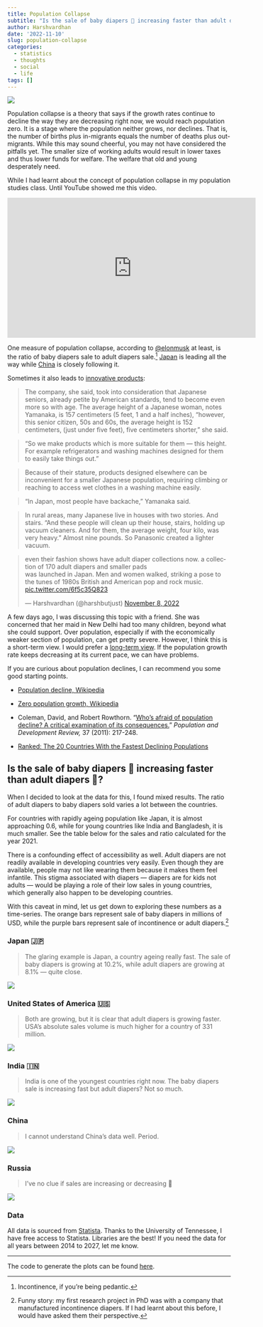 ```yaml
---
title: Population Collapse
subtitle: "Is the sale of baby diapers 👶 increasing faster than adult diapers 🧓?"
author: Harshvardhan
date: '2022-11-10'
slug: population-collapse
categories:
  - statistics
  - thoughts
  - social
  - life
tags: []
---
```


<script src="{{< blogdown/postref >}}index_files/twitter-widget/widgets.js"></script>
<script src="{{< blogdown/postref >}}index_files/core-js/shim.min.js"></script>
<script src="{{< blogdown/postref >}}index_files/react/react.min.js"></script>
<script src="{{< blogdown/postref >}}index_files/react/react-dom.min.js"></script>
<script src="{{< blogdown/postref >}}index_files/reactwidget/react-tools.js"></script>
<script src="{{< blogdown/postref >}}index_files/htmlwidgets/htmlwidgets.js"></script>
<script src="{{< blogdown/postref >}}index_files/reactable-binding/reactable.js"></script>

![](images/Screenshot%202022-11-10%20at%208.32.15%20PM.png)

Population collapse is a theory that says if the growth rates continue to decline the way they are decreasing right now, we would reach population zero. It is a stage where the population neither grows, nor declines. That is, the number of births plus in-migrants equals the number of deaths plus out-migrants. While this may sound cheerful, you may not have considered the pitfalls yet. The smaller size of working adults would result in lower taxes and thus lower funds for welfare. The welfare that old and young desperately need.

While I had learnt about the concept of population collapse in my population studies class. Until YouTube showed me this video.

<iframe width="560" height="315" src="https://www.youtube.com/embed/_U2kR6TOQcY" title="YouTube video player" frameborder="0" allow="accelerometer; autoplay; clipboard-write; encrypted-media; gyroscope; picture-in-picture" allowfullscreen>
</iframe>

One measure of population collapse, according to [@elonmusk](https://twitter.com/elonmusk) at least, is the ratio of baby diapers sale to adult diapers sale.[^1] [Japan](https://www.wikiwand.com/en/Aging_of_Japan) is leading all the way while [China](https://www.wikiwand.com/en/Aging_of_China) is closely following it.

Sometimes it also leads to [innovative products](https://www.marketplace.org/2016/08/29/japans-changing-culture/):

> The company, she said, took into consideration that Japanese seniors, already petite by American standards, tend to become even more so with age. The average height of a Japanese woman, notes Yamanaka, is 157 centimeters (5 feet, 1 and a half inches), “however, this senior citizen, 50s and 60s, the average height is 152 centimeters, (just under five feet), five centimeters shorter,” she said.

> “So we make products which is more suitable for them — this height. For example refrigerators and washing machines designed for them to easily take things out.”

> Because of their stature, products designed elsewhere can be inconvenient for a smaller Japanese population, requiring climbing or reaching to access wet clothes in a washing machine easily.

> “In Japan, most people have backache,” Yamanaka said.

> In rural areas, many Japanese live in houses with two stories. And stairs. “And these people will clean up their house, stairs, holding up vacuum cleaners. And for them, the average weight, four kilo, was very heavy.” Almost nine pounds. So Panasonic created a lighter vacuum.

<blockquote class="twitter-tweet" data-width="550" data-lang="en" data-dnt="true" data-theme="light"><p lang="en" dir="ltr">even their fashion shows have adult diaper collections now. a collection of 170 adult diapers and smaller pads <br> was launched in Japan. Men and women walked, striking a pose to the tunes of 1980s British and American pop and rock music. <a href="https://t.co/6f5c35Q823">pic.twitter.com/6f5c35Q823</a></p>&mdash; Harshvardhan (@harshbutjust) <a href="https://twitter.com/harshbutjust/status/1589866512890093568?ref_src=twsrc%5Etfw">November 8, 2022</a></blockquote>

A few days ago, I was discussing this topic with a friend. She was concerned that her maid in New Delhi had too many children, beyond what she could support. Over population, especially if with the economically weaker section of population, can get pretty severe. However, I think this is a short-term view. I would prefer a [long-term view](https://www.wikiwand.com/en/Longtermism). If the population growth rate keeps decreasing at its current pace, we can have problems.

If you are curious about population declines, I can recommend you some good starting points.

- [Population decline, Wikipedia](https://www.wikiwand.com/en/Population_decline)

- [Zero population growth, Wikipedia](https://www.wikiwand.com/en/Zero_population_growth)

- Coleman, David, and Robert Rowthorn. “[Who’s afraid of population decline? A critical examination of its consequences.](https://onlinelibrary.wiley.com/doi/epdf/10.1111/j.1728-4457.2011.00385.x)” *Population and Development Review,* 37 (2011): 217-248.

- [Ranked: The 20 Countries With the Fastest Declining Populations](https://www.visualcapitalist.com/ranked-the-20-countries-with-the-fastest-declining-populations/)

## Is the sale of baby diapers 👶 increasing faster than adult diapers 🧓?

When I decided to look at the data for this, I found mixed results. The ratio of adult diapers to baby diapers sold varies a lot between the countries.

For countries with rapidly ageing population like Japan, it is almost approaching 0.6, while for young countries like India and Bangladesh, it is much smaller. See the table below for the sales and ratio calculated for the year 2021.

<div id="htmlwidget-1" class="reactable html-widget" style="width:auto;height:auto;"></div>
<script type="application/json" data-for="htmlwidget-1">{"x":{"tag":{"name":"Reactable","attribs":{"data":{"country":["Australia","Bangladesh","Brazil","China","India","Norway","Israel","Russia","USA","Japan"],"baby":[370.3,493.9,1010,8900,5540,83.99,109.1,830,7170,1300],"adult":[211.6,116.5,160,730,1430,43.95,62.95,228.6,3560,830],"ratio":[0.57,0.24,0.16,0.08,0.26,0.52,0.58,0.28,0.5,0.64]},"columns":[{"accessor":"country","name":"Country","type":"character"},{"accessor":"baby","name":"Baby Diapers","type":"numeric","format":{"cell":{"prefix":"$","digits":0,"separators":true},"aggregated":{"prefix":"$","digits":0,"separators":true}}},{"accessor":"adult","name":"Adult Diapers","type":"numeric","format":{"cell":{"prefix":"$","digits":0,"separators":true},"aggregated":{"prefix":"$","digits":0,"separators":true}}},{"accessor":"ratio","name":"Ratio of Sales","type":"numeric"}],"defaultSortDesc":true,"defaultSorted":[{"id":"ratio","desc":true}],"defaultPageSize":10,"paginationType":"numbers","showPageInfo":true,"minRows":1,"dataKey":"dcb4ee0ed267a71e6e4b89357bd27f5c"},"children":[]},"class":"reactR_markup"},"evals":[],"jsHooks":[]}</script>

There is a confounding effect of accessibility as well. Adult diapers are not readily available in developing countries very easily. Even though they are available, people may not like wearing them because it makes them feel infantile. This stigma associated with diapers — diapers are for kids not adults — would be playing a role of their low sales in young countries, which generally also happen to be developing countries.

With this caveat in mind, let us get down to exploring these numbers as a time-series. The orange bars represent sale of baby diapers in millions of USD, while the purple bars represent sale of incontinence or adult diapers.[^2]

### Japan 🇯🇵

> The glaring example is Japan, a country ageing really fast. The sale of baby diapers is growing at 10.2%, while adult diapers are growing at 8.1% — quite close.

![](images/japan.png)

### United States of America 🇺🇸

> Both are growing, but it is clear that adult diapers is growing faster. USA’s absolute sales volume is much higher for a country of 331 million.

![](images/usa.png)

### India 🇮🇳

> India is one of the youngest countries right now. The baby diapers sale is increasing fast but adult diapers? Not so much.

![](images/india.png)

### China

> I cannot understand China’s data well. Period.

![](images/china.png)

### Russia

> I’ve no clue if sales are increasing or decreasing 🤷

![](images/russia.png)

### Data

All data is sourced from [Statista](https://www-statista-com.utk.idm.oclc.org/outlook/cmo/tissue-hygiene-paper/united-states#revenue). Thanks to the University of Tennessee, I have free access to Statista. Libraries are the best! If you need the data for all years between 2014 to 2027, let me know.

------------------------------------------------------------------------

The code to generate the plots can be found [here](https://gist.github.com/harshvardhaniimi/2d47c68f1d2e06778c3a1094b1a0acc7).

[^1]: Incontinence, if you’re being pedantic.

[^2]: Funny story: my first research project in PhD was with a company that manufactured incontinence diapers. If I had learnt about this before, I would have asked them their perspective.
